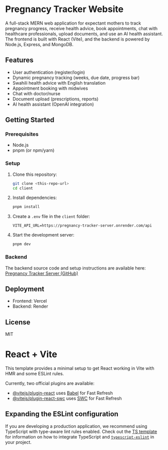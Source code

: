 # Pregnancy Tracker Website

A full-stack MERN web application for expectant mothers to track pregnancy progress, receive health advice, book appointments, chat with healthcare professionals, upload documents, and use an AI health assistant. The frontend is built with React (Vite), and the backend is powered by Node.js, Express, and MongoDB.

## Features

- User authentication (register/login)
- Dynamic pregnancy tracking (weeks, due date, progress bar)
- Swahili health advice with English translation
- Appointment booking with midwives
- Chat with doctor/nurse
- Document upload (prescriptions, reports)
- AI health assistant (OpenAI integration)

## Getting Started

### Prerequisites

- Node.js
- pnpm (or npm/yarn)

### Setup

1. Clone this repository:
   ```sh
   git clone <this-repo-url>
   cd client
   ```
2. Install dependencies:
   ```sh
   pnpm install
   ```
3. Create a `.env` file in the `client` folder:
   ```env
   VITE_API_URL=https://pregnancy-tracker-server.onrender.com/api
   ```
4. Start the development server:
   ```sh
   pnpm dev
   ```

### Backend

The backend source code and setup instructions are available here:
[Pregnancy Tracker Server (GitHub)](https://github.com/nelsonmnari/Pregnancy-Tracker-Server.git)

## Deployment

- Frontend: Vercel
- Backend: Render

## License

MIT

# React + Vite

This template provides a minimal setup to get React working in Vite with HMR and some ESLint rules.

Currently, two official plugins are available:

- [@vitejs/plugin-react](https://github.com/vitejs/vite-plugin-react/blob/main/packages/plugin-react) uses [Babel](https://babeljs.io/) for Fast Refresh
- [@vitejs/plugin-react-swc](https://github.com/vitejs/vite-plugin-react/blob/main/packages/plugin-react-swc) uses [SWC](https://swc.rs/) for Fast Refresh

## Expanding the ESLint configuration

If you are developing a production application, we recommend using TypeScript with type-aware lint rules enabled. Check out the [TS template](https://github.com/vitejs/vite/tree/main/packages/create-vite/template-react-ts) for information on how to integrate TypeScript and [`typescript-eslint`](https://typescript-eslint.io) in your project.
